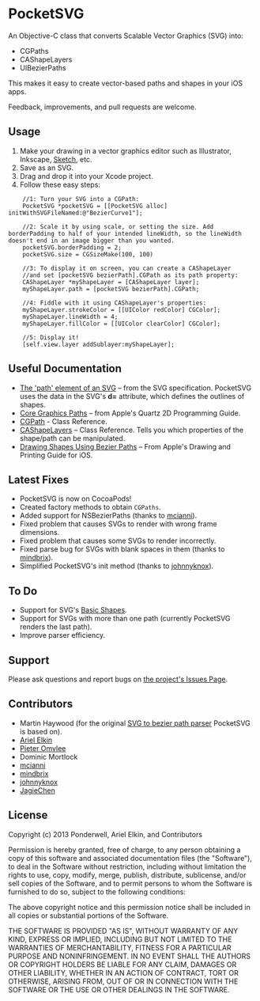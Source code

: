 # PocketSVG
An Objective-C class that converts Scalable Vector Graphics (SVG) into:
* CGPaths
* CAShapeLayers
* UIBezierPaths

This makes it easy to create vector-based paths and shapes in your iOS apps. 

Feedback, improvements, and pull requests are welcome.

## Usage
1. Make your drawing in a vector graphics editor such as Illustrator, Inkscape, [Sketch](http://www.bohemiancoding.com/sketch/), etc.
1. Save as an SVG.
1. Drag and drop it into your Xcode project.
1. Follow these easy steps:

```obj-c
    //1: Turn your SVG into a CGPath:
    PocketSVG *pocketSVG = [[PocketSVG alloc] initWithSVGFileNamed:@"BezierCurve1"];

	//2: Scale it by using scale, or setting the size. Add borderPadding to half of your intended lineWidth, so the lineWidth doesn't end in an image bigger than you wanted.
	pocketSVG.borderPadding = 2;
	pocketSVG.size = CGSizeMake(100, 100)
    
    //3: To display it on screen, you can create a CAShapeLayer
    //and set [pocketSVG bezierPath].CGPath as its path property:
    CAShapeLayer *myShapeLayer = [CAShapeLayer layer];
    myShapeLayer.path = [pocketSVG bezierPath].CGPath;
    
    //4: Fiddle with it using CAShapeLayer's properties:
    myShapeLayer.strokeColor = [[UIColor redColor] CGColor];
    myShapeLayer.lineWidth = 4;
    myShapeLayer.fillColor = [[UIColor clearColor] CGColor];

    //5: Display it!
    [self.view.layer addSublayer:myShapeLayer];
```

## Useful Documentation
* [The 'path' element of an SVG](http://www.w3.org/TR/SVG/paths.html#PathElement) – from the SVG specification. PocketSVG uses the data in the SVG's **d=** attribute, which defines the outlines of shapes. 
* [Core Graphics Paths](https://developer.apple.com/library/mac/documentation/graphicsimaging/Conceptual/drawingwithquartz2d/dq_paths/dq_paths.html#//apple_ref/doc/uid/TP30001066-CH211-TPXREF101) – from Apple's Quartz 2D Programming Guide.
* [CGPath](https://developer.apple.com/library/mac/documentation/graphicsimaging/reference/CGPath/Reference/reference.html) - Class Reference.
* [CAShapeLayers](https://developer.apple.com/library/mac/#documentation/GraphicsImaging/Reference/CAShapeLayer_class/Reference/Reference.html) – Class Reference. Tells you which properties of the shape/path can be manipulated. 
* [Drawing Shapes Using Bezier Paths](http://developer.apple.com/library/ios/#documentation/2ddrawing/conceptual/drawingprintingios/BezierPaths/BezierPaths.html) – From Apple's Drawing and Printing Guide for iOS.

## Latest Fixes
* PocketSVG is now on CocoaPods!
* Created factory methods to obtain `CGPaths`.
* Added support for NSBezierPaths (thanks to [mcianni](https://github.com/mcianni)).
* Fixed problem that causes SVGs to render with wrong frame dimensions.
* Fixed problem that causes some SVGs to render incorrectly.
* Fixed parse bug for SVGs with blank spaces in them (thanks to [mindbrix](https://github.com/mindbrix)).
* Simplified PocketSVG's init method (thanks to [johnnyknox](https://github.com/johnnyknox)).

## To Do
* Support for SVG's [Basic Shapes](http://www.w3.org/TR/SVG/shapes.html).
* Support for SVGs with more than one path (currently PocketSVG renders the last path).
* Improve parser efficiency.

## Support
Please ask questions and report bugs on [the project's Issues Page](https://github.com/arielelkin/PocketSVG/issues). 

## Contributors
* Martin Haywood (for the original [SVG to bezier path parser](http://ponderwell.net/2011/05/converting-svg-paths-to-objective-c-paths/) PocketSVG is based on).
* [Ariel Elkin](http://www.github.com/arielelkin)
* [Pieter Omvlee](http://www.bohemiancoding.com/)
* Dominic Mortlock
* [mcianni](https://github.com/mcianni)
* [mindbrix](https://github.com/mindbrix)
* [johnnyknox](https://github.com/johnnyknox)
* [JagieChen](https://github.com/JagieChen)

## License

Copyright (c) 2013 Ponderwell, Ariel Elkin, and Contributors

Permission is hereby granted, free of charge, to any person obtaining a copy of this software and associated documentation files (the "Software"), to deal in the Software without restriction, including without limitation the rights to use, copy, modify, merge, publish, distribute, sublicense, and/or sell copies of the Software, and to permit persons to whom the Software is furnished to do so, subject to the following conditions:

The above copyright notice and this permission notice shall be included in all copies or substantial portions of the Software.

THE SOFTWARE IS PROVIDED "AS IS", WITHOUT WARRANTY OF ANY KIND, EXPRESS OR IMPLIED, INCLUDING BUT NOT LIMITED TO THE WARRANTIES OF MERCHANTABILITY, FITNESS FOR A PARTICULAR PURPOSE AND NONINFRINGEMENT. IN NO EVENT SHALL THE AUTHORS OR COPYRIGHT HOLDERS BE LIABLE FOR ANY CLAIM, DAMAGES OR OTHER LIABILITY, WHETHER IN AN ACTION OF CONTRACT, TORT OR OTHERWISE, ARISING FROM, OUT OF OR IN CONNECTION WITH THE SOFTWARE OR THE USE OR OTHER DEALINGS IN THE SOFTWARE.

